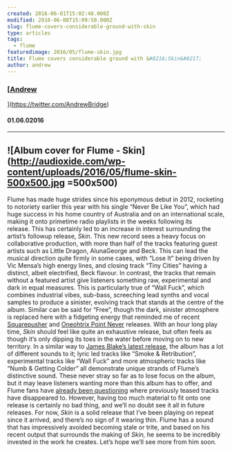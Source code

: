 ```yaml
---
created: 2016-06-01T15:02:48.000Z
modified: 2016-06-08T15:09:50.000Z
slug: flume-covers-considerable-ground-with-skin
type: articles
tags:
  - flume
featuredimage: 2016/05/flume-skin.jpg
title: Flume covers considerable ground with &#8216;Skin&#8217;
author: andrew
---
```

### [<u>Andrew</u>
](<https://twitter.com/AndrewBridge>)
#### 01\.06.02016
------

![Album cover for Flume - Skin](<http://audioxide.com/wp-content/uploads/2016/05/flume-skin-500x500.jpg> =500x500)
------
Flume has made huge strides since his eponymous debut in 2012, rocketing to notoriety earlier this year with his single “Never Be Like You”, which had huge success in his home country of Australia and on an international scale, making it onto primetime radio playlists in the weeks following its release. This has certainly led to an increase in interest surrounding the artist’s followup release, *Skin*.
This new record sees a heavy focus on collaborative production, with more than half of the tracks featuring guest artists such as Little Dragon, AlunaGeorge and Beck. This can lead the musical direction quite firmly in some cases, with “Lose It” being driven by Vic Mensa’s high energy lines, and closing track “Tiny Cities” having a distinct, albeit electrified, Beck flavour.
In contrast, the tracks that remain without a featured artist give listeners something raw, experimental and dark in equal measures. This is particularly true of “Wall Fuck”, which combines industrial vibes, sub-bass, screeching lead synths and vocal samples to produce a sinister, evolving track that stands at the centre of the album. Similar can be said for “Free”, though the dark, sinister atmosphere is replaced here with a fidgeting energy that reminded me of recent [Squarepusher](<http://audioxide.com/reviews/squarepusher-damogen-furies/>) and [Oneohtrix Point Never](<http://audioxide.com/reviews/oneohtrix-point-never-garden-of-delete/>) releases.
With an hour long play time, *Skin* should feel like quite an exhaustive release, but often feels as though it’s only dipping its toes in the water before moving on to new territory. In a similar way to [James Blake’s latest release](<http://audioxide.com/reviews/james-blake-the-colour-in-anything/>), the album has a lot of different sounds to it; lyric led tracks like “Smoke & Retribution”, experimental tracks like “Wall Fuck” and more atmospheric tracks like “Numb & Getting Colder” all demonstrate unique strands of Flume’s distinctive sound. These never stray so far as to lose focus on the album, but it may leave listeners wanting more than this album has to offer, and Flume fans have [already been questioning](<https://www.reddit.com/r/Flume/comments/4lmhrh/the_answer_to_your_woohoo_id_aka_022_aka_missing/>) where previously teased tracks have disappeared to.
However, having too much material to fit onto one release is certainly no bad thing, and we’ll no doubt see it all in future releases. For now, *Skin* is a solid release that I’ve been playing on repeat since it arrived, and there’s no sign of it wearing thin. Flume has a sound that has impressively avoided becoming stale or trite, and based on his recent output that surrounds the making of *Skin,* he seems to be incredibly invested in the work he creates. Let’s hope we’ll see more from him soon.